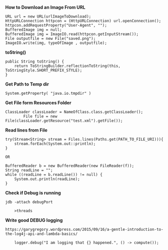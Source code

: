 **How to Download an Image From URL**

    URL url = new URL(urlImageToDownload);
    HttpURLConnection httpcon = (HttpURLConnection) url.openConnection(); 
    httpcon.addRequestProperty("User-Agent", "");
    BufferedImage img = null;
    BufferedImage img = ImageIO.read(httpcon.getInputStream());
    File outputfile = new File("saved.png");
    ImageIO.write(img, typeOfImage , outputfile);


**toString()**

    public String toString() {
        return ToStringBuilder.reflectionToString(this, ToStringStyle.SHORT_PREFIX_STYLE);
    }


**Get Path to Temp dir**

    System.getProperty( "java.io.tmpdir" ) 


**Get File form Resources Folder**

    ClassLoader classLoader = NameOfClass.class.getClassLoader();
            File file = new File(classLoader.getResource("test.xml").getFile());

**Read lines from File**

    try(Stream<String> stream = Files.lines(Paths.get(PATH_TO_FILE_URI))){
        stream.forEach(System.out::println);
    }

    OR

    BufferedReader b = new BufferedReader(new FileReader(f));
    String readLine = "";
    while ((readLine = b.readLine()) != null) {
        System.out.println(readLine);
    }


**Check if Debug is running**

    jdb -attach debugPort

	    >threads



**Write good DEBUG logging**

    https://garygregory.wordpress.com/2015/09/16/a-gentle-introduction-to-the-log4j-api-and-lambda-basics/

        logger.debug("I am logging that {} happened.", () -> compute());
